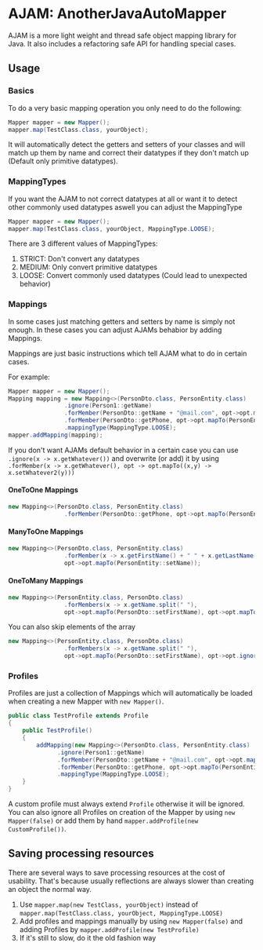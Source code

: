 # AJAM: AnotherJavaAutoMapper

AJAM is a more light weight and thread safe object mapping library for Java. It also includes a refactoring safe API for handling special cases.

## Usage
### Basics
To do a very basic mapping operation you only need to do the following:
```java
Mapper mapper = new Mapper();
mapper.map(TestClass.class, yourObject);
```
It will automatically detect the getters and setters of your classes and will match up them by name and correct their datatypes if they don't match up (Default only primitive datatypes).


### MappingTypes
If you want the AJAM to not correct datatypes at all or want it to detect other commonly used datatypes aswell you can adjust the MappingType
```java
Mapper mapper = new Mapper();
mapper.map(TestClass.class, yourObject, MappingType.LOOSE);
```
There are 3 different values of MappingTypes:
1. STRICT: Don't convert any datatypes
2. MEDIUM: Only convert primitive datatypes
3. LOOSE: Convert commonly used datatypes (Could lead to unexpected behavior)

### Mappings
In some cases just matching getters and setters by name is simply not enough. In these cases you can adjust AJAMs behabior by adding Mappings.

Mappings are just basic instructions which tell AJAM what to do in certain cases.

For example:
```Java
Mapper mapper = new Mapper();
Mapping mapping = new Mapping<>(PersonDto.class, PersonEntity.class)
                .ignore(Person1::getName)
                .forMember(PersonDto::getName + "@mail.com", opt->opt.mapTo(PersonEntity::seteMail))
                .forMember(PersonDto::getPhone, opt->opt.mapTo(PersonEntity::setPhoneNumber))
                .mappingType(MappingType.LOOSE);
mapper.addMapping(mapping);
```
If you don't want AJAMs default behavior in a certain case you can use `.ignore(x -> x.getWhatever())` and overwrite (or add) it by using `.forMember(x -> x.getWhatever(), opt -> opt.mapTo((x,y) -> x.setWhatever2(y)))`

#### OneToOne Mappings
```java
new Mapping<>(PersonDto.class, PersonEntity.class)
                .forMember(PersonDto::getPhone, opt->opt.mapTo(PersonEntity::setPhoneNumber));
```

#### ManyToOne Mappings
```java
new Mapping<>(PersonDto.class, PersonEntity.class)
                .forMember(x -> x.getFirstName() + " " + x.getLastName(),
                opt->opt.mapTo(PersonEntity::setName));
```

#### OneToMany Mappings
```java
new Mapping<>(PersonEntity.class, PersonDto.class)
                .forMembers(x -> x.getName.split(" "),
                opt->opt.mapTo(PersonDto::setFirstName), opt->opt.mapTo(PersonDto::setLastName));
```
You can also skip elements of the array
```java
new Mapping<>(PersonEntity.class, PersonDto.class)
                .forMembers(x -> x.getName.split(" "),
                opt->opt.mapTo(PersonDto::setFirstName), opt->opt.ignore());
```

### Profiles
Profiles are just a collection of Mappings which will automatically be loaded when creating a new Mapper with `new Mapper()`.

```java
public class TestProfile extends Profile
{
    public TestProfile()
    {
        addMapping(new Mapping<>(PersonDto.class, PersonEntity.class)
              .ignore(Person1::getName)
              .forMember(PersonDto::getName + "@mail.com", opt->opt.mapTo(PersonEntity::seteMail))
              .forMember(PersonDto::getPhone, opt->opt.mapTo(PersonEntity::setPhoneNumber))
              .mappingType(MappingType.LOOSE);
    }
}
```
A custom profile must always extend `Profile` otherwise it will be ignored. You can also ignore all Profiles on creation of the Mapper by using `new Mapper(false)` or add them by hand `mapper.addProfile(new CustomProfile())`.

## Saving processing resources
There are several ways to save processing resources at the cost of usability. That's because usually reflections are always slower than creating an object the normal way.

1. Use `mapper.map(new TestClass, yourObject)` instead of `mapper.map(TestClass.class, yourObject, MappingType.LOOSE)`
2. Add profiles and mappings manually by using `new Mapper(false)` and adding Profiles by `mapper.addProfile(new TestProfile)`
3. If it's still to slow, do it the old fashion way
